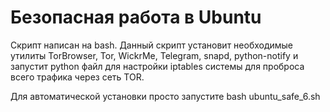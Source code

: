 # Безопасная работа в Ubuntu
Скрипт написан на bash. Данный скрипт установит необходимые утилиты TorBrowser, Tor, WickrMe, Telegram, snapd, python-notify
и запустит python файл для настройки iptables системы для проброса всего трафика через сеть TOR. 
<p>Для автоматической установки просто запустите bash ubuntu_safe_6.sh 
